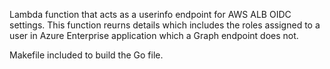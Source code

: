 Lambda function that acts as a userinfo endpoint for AWS ALB OIDC settings. This function reurns details which includes the roles assigned to a user in Azure Enterprise application which a Graph endpoint does not.

Makefile included to build the Go file.
